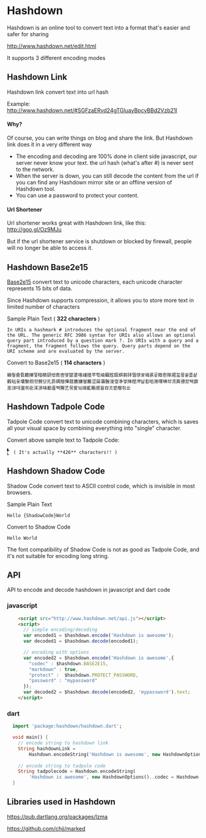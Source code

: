 # Hashdown

Hashdown is an online tool to convert text into a format that's easier and safer for sharing

http://www.hashdown.net/edit.html

It supports 3 different encoding modes

## Hashdown Link

Hashdown link convert text into url hash

Example:  
http://www.hashdown.net/#SGFzaERvd24gTGluayBpcyBBd2Vzb21l

#### Why?

Of course, you can write things on blog and share the link. But Hashdown link does it in a very different way

* The encoding and decoding are 100% done in client side javascript, our server never know your text. the url hash (what's after #) is never sent to the network.
* When the server is down, you can still decode the content from the url if you can find any Hashdown mirror site or an offline version of Hashdown tool. 
* You can use a password to protect your content.

#### Url Shortener
Url shortener works great with Hashdown link, like this: http://goo.gl/Oz9MJu

But if the url shortener service is shutdown or blocked by firewall, people will no longer be able to access it.

## Hashdown Base2e15

[Base2e15](https://github.com/rinick/base2e15) convert text to unicode characters, each unicode character represents 15 bits of data. 

Since Hashdown supports compression, it allows you to store more text in limited number of characters

Sample Plain Text ( **322 characters** )
```
In URIs a hashmark # introduces the optional fragment near the end of the URL. The generic RFC 3986 syntax for URIs also allows an optional query part introduced by a question mark ?. In URIs with a query and a fragment, the fragment follows the query. Query parts depend on the URI scheme and are evaluated by the server.
```
Convert to Base2e15 ( **114 characters** )
```
蜵웦孴쮨廳擽땧䅧橔䑚쌳唜峇땢榃堻嗐歱揘芊쁷䌷䬕䆪㽍蜞芻䂜뗊俅뀾塙륡곻摡壱䉌捃玺뫂쑽릆샱糓䀡윷㚂䰒㾎렷䝿닸孔쯝禑揩㦊莛蔍嬚쥎䕾涩屇灞䣽浚껲净꼏掸煜㳌낣췹哈潶㘁唺캮㳳萯德왔뒉䜠澎㴺데瀊킊炛㴕渄味䈥폺뙉臋艺몪爱닄焍薍䩨感휧夻프쨭㿊줘㐀
```

## Hashdown Tadpole Code
Tadpole Code convert text to unicode combining characters, which is saves all your visual space by combining everything into "single" character.

Convert above sample text to Tadpole Code:
```
/ًًًًًًًًًًًًًًًًًًًًًًًٌٌٌٌٌٌٌٌٌٌٌٌٌٌٌٌٌٌٌٌٌٌٌٌٌٌٌٌٌٌٍٍٍٍٍٍٍٍٍٍٍٍٍٍٍٍٍٍٍٍٍٍٍٍٍٍٍٍٍٍٍٍٍٍٍٍََََََََََََََََََََََََََََُُُُُُُُُُُُُُُُُُُُُُُُُُُُِِِِِِِِِِِِِِِِِِِِِِِِِِّّّّّّّّّّّّّّّّّّّّّّّّّّّّْْْْْْْْْْْْْْْْْْْْْْْْْْْْٰٰٰٰٰٰٰٰٰٰٰٰٰٰٰٰٰٰٰٰٰٰٕٕٜ۪ٕ۪۪ٕ۪ٕ۪۪۪ٜٕٜٜٕ۪۪۪۪۪ٕٕ۪۪ٕٕٕ۪۪۪ٕ۪ٜٜٕ۪ٜٕٕ۪ٕ۪۪۪۪ٕ۪ٜٕٕٕٜ۪ٜٕٕ۪ٕٕ۪۪ٜ۪ٜٜ۪۪ٜٜٜٜٜ۪ٕٜٕٜۤٓٔٔۤٔۤٓ۠ٔٔٓٔ۠ۤ۠ۤۤۤ۠۠۠ۤ۠ٓ۠ۤٓۤ۠ۤۤ۠ۤٔۤۤ۠ۤۤ۠ٓٓۤ۠ٓۤ۠ٔۤٓٓٓ۠۠۠ۤٔ۠۠ٓٔٔٓٓ۠ٓ۠ۤٓٔٔ۠ۤٓ۠ٓٓۤۤٔۤ۠ۤٓٓ۠ۤ۠ٔ۠ٓۤۤٓﾞ ( It's actually **426** characters!! )
```


## Hashdown Shadow Code
Shadow Code convert text to ASCII control code, which is invisible in most browsers.

Sample Plain Text
```
Hello {ShadowCode}World
```
Convert to Shadow Code
```
Hello ‍⁫⁭⁭⁫‌⁫‌⁪‌​⁭⁮⁬⁭⁮‍​⁭⁭⁮⁬⁫⁫⁪‌‍World
```
The font compatibility of Shadow Code is not as good as Tadpole Code, and it's not suitable for encoding long string.

## API

API to encode and decode hashdown in javascript and dart code

### javascript

```html
    <script src="http://www.hashdown.net/api.js"></script>
    <script>
      // simple encoding/decoding
      var encoded1 = $hashdown.encode('Hashdown is awesome');
      var decoded1 = $hashdown.decode(encoded1);

      // encoding with options
      var encoded2 = $hashdown.encode('Hashdown is awesome',{
        "codec" : $hashdown.BASE2E15,
        "markdown" : true,
        "protect" :  $hashdown.PROTECT_PASSWORD,
        "password" : "mypassword"
      });
      var decoded2 = $hashdown.decode(encoded2, 'mypassword').text;
    </script>
```

### dart

```dart
  import 'package:hashdown/hashdown.dart';

  void main() {
    // encode string to hashdown link
    String hashdownLink =
        Hashdown.encodeString('Hashdown is awesome', new HashdownOptions());
    
    // encode string to tadpole code
    String tadpolecode = Hashdown.encodeString(
        'Hashdown is awesome', new HashdownOptions()..codec = Hashdown.TADPOLE);
  }
```

## Libraries used in Hashdown

https://pub.dartlang.org/packages/lzma

https://github.com/chjj/marked
